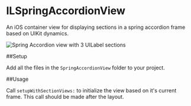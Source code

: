 # ILSpringAccordionView
An iOS container view for displaying sections in a spring accordion frame based on UIKit dynamics.

![Spring Accordion view with 3 UILabel sections]()

##Setup

Add all the files in the `SpringAccordionView` folder to your project.

##Usage

Call `setupWithSectionViews:` to initialize the view based on it's current frame. This call should be made after the layout.


